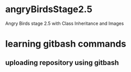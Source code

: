 # angryBirdsStage2.5
Angry Birds stage 2.5 with Class Inheritance and Images

# learning gitbash commands
## uploading repository using gitbash